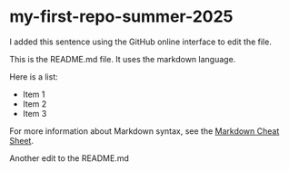 # my-first-repo-summer-2025

I added this sentence using the GitHub online interface to edit the file.

This is the README.md file. It uses the markdown language.

Here is a list:

  + Item 1
  + Item 2
  + Item 3

For more information about Markdown syntax, see the [Markdown Cheat Sheet](https://www.markdownguide.org/cheat-sheet/).

Another edit to the README.md

